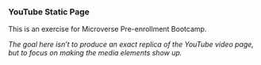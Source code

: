 ### YouTube Static Page
This is an exercise for Microverse Pre-enrollment Bootcamp.

*The goal here isn’t to produce an exact replica of the YouTube video page, but to focus on making the media elements show up.*
